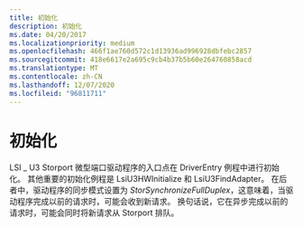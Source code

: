 ```yaml
---
title: 初始化
description: 初始化
ms.date: 04/20/2017
ms.localizationpriority: medium
ms.openlocfilehash: 466f1ae760d572c1d13936ad996928dbfebc2857
ms.sourcegitcommit: 418e6617e2a695c9cb4b37b5b60e264760858acd
ms.translationtype: MT
ms.contentlocale: zh-CN
ms.lasthandoff: 12/07/2020
ms.locfileid: "96811711"
---
```

# <a name="initialization"></a>初始化


LSI \_ U3 Storport 微型端口驱动程序的入口点在 DriverEntry 例程中进行初始化。 其他重要的初始化例程是 LsiU3HWInitialize 和 LsiU3FindAdapter。 在后者中，驱动程序的同步模式设置为 *StorSynchronizeFullDuplex*，这意味着，当驱动程序完成以前的请求时，可能会收到新请求。 换句话说，它在异步完成以前的请求时，可能会同时将新请求从 Storport 排队。

 

 




